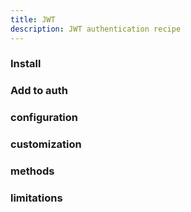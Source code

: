 ```yaml
---
title: JWT
description: JWT authentication recipe
---
```


### Install

### Add to auth

### configuration

### customization

### methods

### limitations
